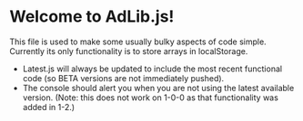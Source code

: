 Welcome to AdLib.js!
===
This file is used to make some usually bulky aspects of code simple. Currently its only functionality is to store arrays in localStorage.
 - Latest.js will always be updated to include the most recent functional code (so BETA versions are not immediately pushed).
 - The console should alert you when you are not using the latest available version. (Note: this does not work on 1-0-0 as that functionality was added in 1-2.)
